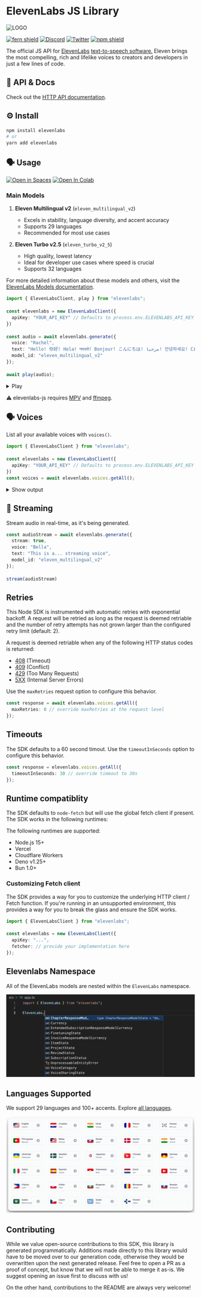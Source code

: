 # ElevenLabs JS Library

![LOGO](https://github.com/elevenlabs/elevenlabs-python/assets/12028621/21267d89-5e82-4e7e-9c81-caf30b237683)

[![fern shield](https://img.shields.io/badge/%F0%9F%8C%BF-SDK%20generated%20by%20Fern-brightgreen)](https://buildwithfern.com/?utm_source=fern-elevenlabs/elevenlabs-python/readme)
[![Discord](https://badgen.net/badge/black/ElevenLabs/icon?icon=discord&label)](https://discord.gg/elevenlabs)
[![Twitter](https://badgen.net/badge/black/elevenlabsio/icon?icon=twitter&label)](https://twitter.com/elevenlabsio)
[![npm shield](https://img.shields.io/npm/v/elevenlabs)](https://www.npmjs.com/package/elevenlabs)

The official JS API for [ElevenLabs](https://elevenlabs.io/) [text-to-speech software.](https://elevenlabs.io/text-to-speech) Eleven brings the most compelling, rich and lifelike voices to creators and developers in just a few lines of code.

## 📖 API & Docs

Check out the [HTTP API documentation](https://elevenlabs.io/docs/api-reference).

## ⚙️ Install

```bash
npm install elevenlabs
# or 
yarn add elevenlabs
```

## 🗣️ Usage
[![Open in Spaces](https://img.shields.io/badge/🤗-Open%20in%20Spaces-blue.svg)](https://huggingface.co/spaces/elevenlabs/tts)
[![Open In Colab](https://colab.research.google.com/assets/colab-badge.svg)](https://colab.research.google.com/gist/flavioschneider/49468d728a816c6538fd2f56b3b50b96/elevenlabs-python.ipynb)

### Main Models

1. **Eleven Multilingual v2** (`eleven_multilingual_v2`)
   - Excels in stability, language diversity, and accent accuracy
   - Supports 29 languages
   - Recommended for most use cases

2. **Eleven Turbo v2.5** (`eleven_turbo_v2_5`)
   - High quality, lowest latency
   - Ideal for developer use cases where speed is crucial
   - Supports 32 languages

For more detailed information about these models and others, visit the [ElevenLabs Models documentation](https://elevenlabs.io/docs/speech-synthesis/models).

```ts
import { ElevenLabsClient, play } from "elevenlabs";

const elevenlabs = new ElevenLabsClient({
  apiKey: "YOUR_API_KEY" // Defaults to process.env.ELEVENLABS_API_KEY
})

const audio = await elevenlabs.generate({
  voice: "Rachel",
  text: "Hello! 你好! Hola! नमस्ते! Bonjour! こんにちは! مرحبا! 안녕하세요! Ciao! Cześć! Привіт! வணக்கம்!",
  model_id: "eleven_multilingual_v2"
});

await play(audio);
```

<details> <summary> Play </summary>

<i> Don't forget to unmute the player! </i>

[audio (3).webm](https://github.com/elevenlabs/elevenlabs-python/assets/12028621/778fd3ed-0a3a-4d66-8f73-faee099dfdd6)

</details>

⚠️ elevenlabs-js requires [MPV](https://mpv.io/) and [ffmpeg](https://ffmpeg.org/).

## 🗣️ Voices

List all your available voices with `voices()`.
```ts
import { ElevenLabsClient } from "elevenlabs";

const elevenlabs = new ElevenLabsClient({
  apiKey: "YOUR_API_KEY" // Defaults to process.env.ELEVENLABS_API_KEY
})
const voices = await elevenlabs.voices.getAll();
```

<details> <summary> Show output </summary> 

```ts
    {
      voices: [
        {
          voice_id: '21m00Tcm4TlvDq8ikWAM',
          name: 'Rachel',
          samples: null,
          category: 'premade',
          fine_tuning: [Object],
          labels: [Object],
          description: null,
          preview_url: 'https://storage.googleapis.com/eleven-public-prod/premade/voices/21m00Tcm4TlvDq8ikWAM/df6788f9-5c96-470d-8312-aab3b3d8f50a.mp3',
          available_for_tiers: [],
          settings: null,
          sharing: null,
          high_quality_base_model_ids: []
        },
        {
          voice_id: '29vD33N1CtxCmqQRPOHJ',
          name: 'Drew',
          samples: null,
          category: 'premade',
          fine_tuning: [Object],
          labels: [Object],
          description: null,
          preview_url: 'https://storage.googleapis.com/eleven-public-prod/premade/voices/29vD33N1CtxCmqQRPOHJ/e8b52a3f-9732-440f-b78a-16d5e26407a1.mp3',
          available_for_tiers: [],
          settings: null,
          sharing: null,
          high_quality_base_model_ids: []
        },
        ...
      ]
    }
```
</details>

## 🚿 Streaming

Stream audio in real-time, as it's being generated.

```ts
const audioStream = await elevenlabs.generate({
  stream: true,
  voice: "Bella",
  text: "This is a... streaming voice",
  model_id: "eleven_multilingual_v2"
});

stream(audioStream)
```

## Retries

This Node SDK is instrumented with automatic retries with exponential backoff. A request will be
retried as long as the request is deemed retriable and the number of retry attempts has not grown larger
than the configured retry limit (default: 2).

A request is deemed retriable when any of the following HTTP status codes is returned:

- [408](https://developer.mozilla.org/en-US/docs/Web/HTTP/Status/408) (Timeout)
- [409](https://developer.mozilla.org/en-US/docs/Web/HTTP/Status/409) (Conflict)
- [429](https://developer.mozilla.org/en-US/docs/Web/HTTP/Status/429) (Too Many Requests)
- [5XX](https://developer.mozilla.org/en-US/docs/Web/HTTP/Status/500) (Internal Server Errors)
  
Use the `maxRetries` request option to configure this behavior. 

```ts
const response = await elevenlabs.voices.getAll({
  maxRetries: 0 // override maxRetries at the request level
});
```

## Timeouts

The SDK defaults to a 60 second timout. Use the `timeoutInSeconds` option to 
configure this behavior. 

```ts
const response = elevenlabs.voices.getAll({
  timeoutInSeconds: 30 // override timeout to 30s
});
```

## Runtime compatiblity

The SDK defaults to `node-fetch` but will use the global fetch client if present. The SDK 
works in the following runtimes: 

The following runtimes are supported:

- Node.js 15+ 
- Vercel 
- Cloudflare Workers
- Deno v1.25+
- Bun 1.0+

### Customizing Fetch client

The SDK provides a way for you to customize the underlying HTTP client / Fetch function. If you're 
running in an unsupported environment, this provides a way for you to break the glass and 
ensure the SDK works. 

```ts
import { ElevenLabsClient } from "elevenlabs";

const elevenlabs = new ElevenLabsClient({
  apiKey: "...",
  fetcher: // provide your implementation here
});
```


## Elevenlabs Namespace
All of the ElevenLabs models are nested within the `ElevenLabs` namespace. 

![Alt text](assets/namespace.png)

## Languages Supported

We support 29 languages and 100+ accents. Explore [all languages](https://elevenlabs.io/languages).

![Alt text](assets/languages.png)

## Contributing

While we value open-source contributions to this SDK, this library is generated programmatically. Additions made directly to this library would have to be moved over to our generation code, otherwise they would be overwritten upon the next generated release. Feel free to open a PR as a proof of concept, but know that we will not be able to merge it as-is. We suggest opening an issue first to discuss with us! 

On the other hand, contributions to the README are always very welcome!
